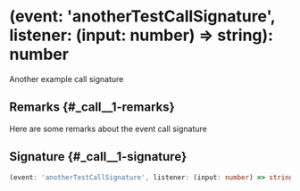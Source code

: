 # (event: 'anotherTestCallSignature', listener: (input: number) =&gt; string): number

Another example call signature

## Remarks {#_call__1-remarks}

Here are some remarks about the event call signature

## Signature {#_call__1-signature}

```typescript
(event: 'anotherTestCallSignature', listener: (input: number) => string): number;
```